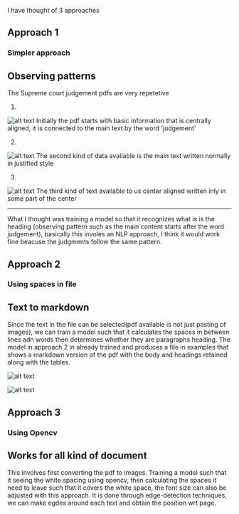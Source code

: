 
I have thought of 3 approaches 

## Approach 1
### Simpler approach
## Observing patterns

The Supreme court judgement pdfs are very repetetive

1)
![alt text](https://i.ibb.co/7C5wKJH/1.jpg)
Initially the pdf starts with basic information that is centrally aligned, it is connected to the main text by the word 'judgement' 

2)
![alt text](https://i.ibb.co/ThDn8dm/2.jpg)
The second kind of data available is the main text written normally in justified style

3)
![alt text](https://i.ibb.co/cY1bZtH/3.jpg)
The third kind of text available to us center aligned written inly in some part of the center

---
What I thought was training a model so that it recognizes what is is the heading (observing pattern such as the main content starts after the word judgement), basically this involes an NLP approach, I think it would work fine beacuse the judgments follow the same pattern.

## Approach 2
### Using spaces in file
## Text to markdown

Since the text in the file can be selected(pdf available is not just pasting of images), we can train a model such that it calculates the spaces in between lines adn words then determines whether they are paragraphs heading. 
The model in approach 2 in already trained and produces a file in examples that shows a markdown version of the pdf with the body and headings retained along with the tables.


![alt text](https://i.postimg.cc/qRmFjcJL/4.jpg)

![alt text](https://i.postimg.cc/jSzkGYqC/5.jpg)

## Approach 3
### Using Opencv
## Works for all kind of document

This involves first converting the pdf to images.
Training a model such that it seeing the white spacing using opencv, then calculating the spaces it need to leave such that it covers the white space, the font size can also be adjusted with this approach. 
It is done through edge-detection techniques, we can make egdes around each text and obtain the position wrt page.

